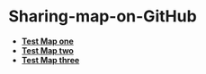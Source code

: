 # Sharing-map-on-GitHub

- [**Test Map one**](https://zuo98.github.io/Sharing-map-on-GitHub/_map.html)
- [**Test Map two**](https://zuo98.github.io/Sharing-map-on-GitHub/base_map.html)
- [**Test Map three**](https://zuo98.github.io/Sharing-map-on-GitHub/employment_rate_in_finland.html)